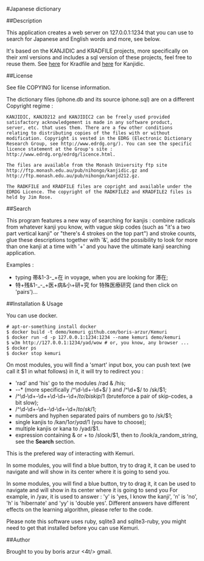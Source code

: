 #Japanese dictionary

##Description

This application creates a web server on 127.0.0.1:1234 that you can
use to search for Japanese and English words and more, see below.

It's based on the KANJIDIC and KRADFILE projects, more
specifically on their xml versions and includes a sql version of these
projects, feel free to reuse them.
See [here](http://www.csse.monash.edu.au/~jwb/kradinf.html) for Kradfile and
[here](http://www.csse.monash.edu.au/~jwb/kanjidic_doc.html) for Kanjidic.

##License

See file COPYING for license information.

The dictionary files (iphone.db and its source iphone.sql) are on a
different Copyright regime :

    KANJIDIC, KANJD212 and KANJIDIC2 can be freely used provided
    satisfactory acknowledgement is made in any software product,
    server, etc. that uses them. There are a few other conditions
    relating to distributing copies of the files with or without
    modification. Copyright is vested in the EDRG (Electronic Dictionary
    Research Group, see http://www.edrdg.org/). You can see the specific
    licence statement at the Group's site :
    http://www.edrdg.org/edrdg/licence.html.
  
    The files are available from the Monash University ftp site
    http://ftp.monash.edu.au/pub/nihongo/kanjidic.gz and
    http://ftp.monash.edu.au/pub/nihongo/kanjd212.gz.
  
    The RADKFILE and KRADFILE files are copright and available under the
    EDRDG Licence. The copyright of the RADKFILE2 and KRADFILE2 files is
    held by Jim Rose.

##Search

This program features a new way of searching for kanjis : combine radicals
from whatever kanji you know, with vague skip codes (such as "it's a two part
vertical kanji" or "there's 4 strokes on the top part") and stroke counts, glue
these descriptions together with '&', add the possibility to look for more than
one kanji at a time with '+' and you have the ultimate kanji searching application.

Examples :
  - typing 帯&1-3-\_+在 in voyage, when you are looking for 滞在;
  - 特+残&1-\_-\_+医+病&小+研+究 for 特殊医療研究 (and then click on 'pairs')...

##Installation & Usage

You can use docker.

    # apt-or-something install docker
    $ docker build -t demo/kemuri github.com/boris-arzur/Kemuri
    $ docker run -d -p 127.0.0.1:1234:1234 --name kemuri demo/kemuri
    $ w3m http://127.0.0.1:1234/yad/wow # or, you know, any browser ...
    $ docker ps
    $ docker stop kemuri

On most modules, you will find a 'smart' input box, you can push
text (we call it $1 in what follows) in it, it will try to redirect you :
  - 'rad' and 'his' go to the modules /rad & /his;
  - *-*-* (more specifically /^\d-\d+-\d+$/ ) and /^\d+$/ to /sk/$1;
  - /^\d-\d+-\d++\d-\d+-\d+$/ to /biskip/$1 (bruteforce a pair of 
    skip-codes, a bit slow);
  - /^\d-\d+-\d+-\d-\d+-\d+$/ to /sk/$1;
  - numbers and hyphen separated pairs of numbers go to /sk/$1;
  - single kanjis to /kan/$1 or /yad/$1 (you have to choose);
  - multiple kanjis or kana to /yad/$1.
  - expression containing & or + to /slook/$1, then to
    /look/a\_random\_string, see the **Search** section.

This is the prefered way of interacting with Kemuri.

In some modules, you will find a blue button, try to drag it, it can be used
to navigate and will show in its center where it is going to send you.

In some modules, you will find a blue button, try to drag it, it can be used
to navigate and will show in its center where it is going to send you
For example, in /yav, it is used to answer : 'y' is 'yes, I know the kanji',
'n' is 'no', 'h' is 'hibernate' and 'yy' is 'double yes'. Different answers
have different effects on the learning algorithm, please refer to the code.

Please note this software uses ruby, sqlite3 and sqlite3-ruby, you
might need to get that installed before you can use Kemuri.

##Author

Brought to you by boris <d0t/> arzur <4t/> gmail.
